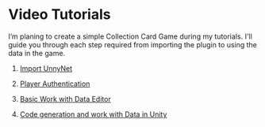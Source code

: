 # Video Tutorials

I’m planing to create a simple Collection Card Game during my tutorials. I'll guide you through each step required from importing the plugin to using the data in the game. 


1. [Import UnnyNet](https://youtu.be/cn4EfWT_nWQ)

2. [Player Authentication](https://youtu.be/wTidkoGI2Mk)

3. [Basic Work with Data Editor](https://youtu.be/0wf56_WUIpw)

4. [Code generation and work with Data in Unity](https://youtu.be/q2f4BCw3gi0)
